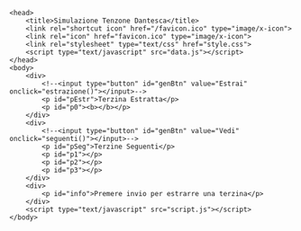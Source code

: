 <!DOCTYPE html>
	<head>
		<title>Simulazione Tenzone Dantesca</title>
		<link rel="shortcut icon" href="/favicon.ico" type="image/x-icon">
		<link rel="icon" href="favicon.ico" type="image/x-icon">
		<link rel="stylesheet" type="text/css" href="style.css">
		<script type="text/javascript" src="data.js"></script>
	</head>
	<body>
		<div>
			<!--<input type="button" id="genBtn" value="Estrai" onclick="estrazione()"></input>-->
			<p id="pEstr">Terzina Estratta</p>
			<p id="p0"><b></b></p>
		</div>
		<div>
			<!--<input type="button" id="genBtn" value="Vedi" onclick="seguenti()"></input>-->
			<p id="pSeg">Terzine Seguenti</p>
			<p id="p1"></p>
			<p id="p2"></p>
			<p id="p3"></p>
		</div>
		<div>
			<p id="info">Premere invio per estrarre una terzina</p>
		</div>
		<script type="text/javascript" src="script.js"></script>
	</body>
</html>
